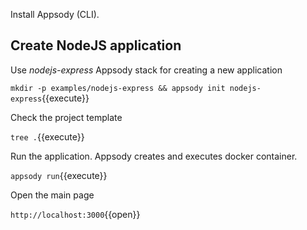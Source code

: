 Install Appsody (CLI).

## Create NodeJS application

Use *nodejs-express* Appsody stack for creating a new application

`mkdir -p examples/nodejs-express && appsody init nodejs-express`{{execute}}

Check the project template

`tree .`{{execute}}

Run the application. Appsody creates and executes docker container.

`appsody run`{{execute}}

Open the main page

`http://localhost:3000`{{open}}

